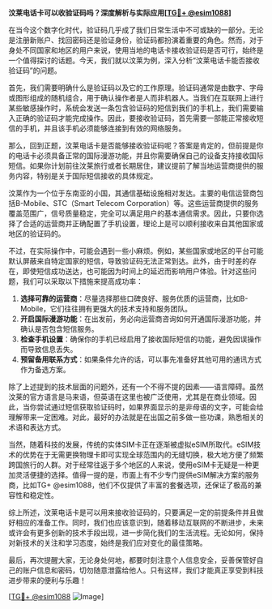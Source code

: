 **汶莱电话卡可以收验证码吗？深度解析与实际应用[[TG💪+ @esim1088](https://t.me/s/esim1088)]**

在当今这个数字化时代，验证码几乎成了我们日常生活中不可或缺的一部分。无论是注册新账户、找回密码还是验证身份，验证码都扮演着重要的角色。然而，对于身处不同国家和地区的用户来说，使用当地的电话卡接收验证码是否可行，始终是一个值得探讨的话题。今天，我们就以汶莱为例，深入分析“汶莱电话卡能否接收验证码”的问题。

首先，我们需要明确什么是验证码以及它的工作原理。验证码通常是由数字、字母或图形组成的随机组合，用于确认操作者是人而非机器人。当我们在互联网上进行某些敏感操作时，系统会发送一条包含验证码的短信到我们的手机上，我们需要输入正确的验证码才能完成操作。因此，要接收验证码，首先需要一部能正常接收短信的手机，并且该手机必须能够连接到有效的网络服务。

那么，回到正题，汶莱电话卡是否能够接收验证码呢？答案是肯定的，但前提是你的电话卡必须具备正常的国际漫游功能，并且你需要确保自己的设备支持接收国际短信。如果你计划前往汶莱旅行或者长期居住，建议提前了解当地运营商提供的服务内容，特别是关于国际短信接收的具体规定。

汶莱作为一个位于东南亚的小国，其通信基础设施相对发达。主要的电信运营商包括B-Mobile、STC（Smart Telecom Corporation）等。这些运营商提供的服务覆盖范围广，信号质量稳定，完全可以满足用户的基本通信需求。因此，只要你选择了合适的运营商并正确配置了手机设置，理论上是可以顺利接收来自其他国家或地区的验证码的。

不过，在实际操作中，可能会遇到一些小麻烦。例如，某些国家或地区的平台可能默认屏蔽来自特定国家的短信，导致验证码无法正常到达。此外，由于时差的存在，即使短信成功送达，也可能因为时间上的延迟而影响用户体验。针对这些问题，我们可以采取以下措施来提高成功率：

1. **选择可靠的运营商**：尽量选择那些口碑良好、服务优质的运营商，比如B-Mobile，它们往往拥有更强大的技术支持和服务团队。
2. **开启国际漫游功能**：在出发前，务必向运营商咨询如何开通国际漫游功能，并确认是否包含短信服务。
3. **检查手机设置**：确保你的手机已经启用了接收国际短信的功能，避免因误操作而导致信息丢失。
4. **预留备用联系方式**：如果条件允许的话，可以事先准备好其他可用的通讯方式作为备选方案。

除了上述提到的技术层面的问题外，还有一个不得不提的因素——语言障碍。虽然汶莱的官方语言是马来语，但英语在这里也被广泛使用，尤其是在商业领域。因此，当你尝试通过短信获取验证码时，如果界面显示的是非母语的文字，可能会给理解带来一定困难。对此，最好的办法就是在出国之前多做一些功课，熟悉相关的术语和表达方式。

当然，随着科技的发展，传统的实体SIM卡正在逐渐被虚拟eSIM所取代。eSIM技术的优势在于无需更换物理卡即可实现全球范围内的无缝切换，极大地方便了频繁跨国旅行的人群。对于经常往返于多个地区的人来说，使用eSIM卡无疑是一种更加灵活便捷的选择。值得一提的是，市面上有不少专门提供eSIM解决方案的服务商，比如TG+ @esim1088，他们不仅提供了丰富的套餐选项，还保证了极高的兼容性和稳定性。

综上所述，汶莱电话卡是可以用来接收验证码的，只要满足一定的前提条件并且做好相应的准备工作。同时，我们也应该意识到，随着移动互联网的不断进步，未来或许会有更多创新的技术手段出现，进一步简化我们的生活流程。无论如何，保持对新技术的关注和学习态度，始终是我们应对变化的最佳策略。

最后，再次提醒大家，无论身处何地，都要时刻注意个人信息安全，妥善保管好自己的账户信息和密码，切勿随意泄露给他人。只有这样，我们才能真正享受到科技进步带来的便利与乐趣！

[[TG💪+ @esim1088](https://t.me/s/esim1088) ![Image](https://i.postimg.cc/4NQfJmqS/Snipaste-2025-05-13-00-14-12.png)]